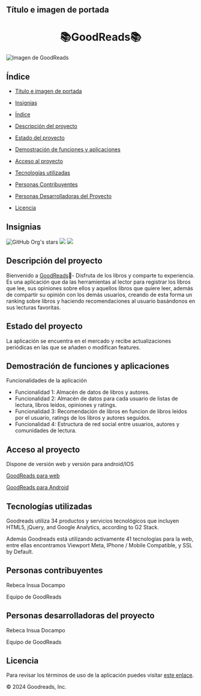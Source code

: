 ## Título e imagen de portada

# <center>📚GoodReads📚</center>

![Imagen de GoodReads](https://encrypted-tbn0.gstatic.com/images?q=tbn:ANd9GcSKT5r8xDIFUkKZKemJpx-fm9hZF3eAmyKNwA&s)

## Índice

- [Título e imagen de portada](#título-e-imagen-de-portada)

- [Insignias](#insignias)

- [Índice](#índice)

- [Descripción del proyecto](#descripción-del-proyecto)

- [Estado del proyecto](#estado-del-proyecto)

- [Demostración de funciones y aplicaciones](#demostración-de-funciones-y-aplicaciones)

- [Acceso al proyecto](#acceso-al-proyecto)

- [Tecnologías utilizadas](#tecnologías-utilizadas)

- [Personas Contribuyentes](#personas-contribuyentes)

- [Personas Desarrolladoras del Proyecto](#personas-desarrolladoras-del-proyecto)

- [Licencia](#licencia)

## Insignias

![GitHub Org's stars](https://img.shields.io/github/stars/rinsuad?style=social)
<img src="https://img.shields.io/badge/reading-project-red">
<img src="https://img.shields.io/badge/STATUS-EN%20DESAROLLO-blue">

## Descripción del proyecto

Bienvenido a [GoodReads](https://www.goodreads.com/)📖- Disfruta de los libros y comparte tu experiencia. Es una aplicación que da las herramientas al lector para registrar los libros que lee, sus opiniones sobre ellos y aquellos libros que quiere leer, además de compartir su opinión con los demás usuarios, creando de esta forma un ranking sobre libros y haciendo recomendaciones al usuario basándonos en sus lecturas favoritas.

## Estado del proyecto

La aplicación se encuentra en el mercado y recibe actualizaciones periódicas en las que se añaden o modifican features.

## Demostración de funciones y aplicaciones

Funcionalidades de la aplicación

- Funcionalidad 1: Almacén de datos de libros y autores.
- Funcionalidad 2: Almacén de datos para cada usuario de listas de lectura, libros leídos, opiniones y ratings.
- Funcionalidad 3: Recomendación de libros en funcion de libros leídos por el usuario, ratings de los libros y autores seguidos.
- Funcionalidad 4: Estructura de red social entre usuarios, autores y comunidades de lectura.

## Acceso al proyecto

Dispone de versión web y versión para android/IOS

[GoodReads para web](https://www.goodreads.com/)

[GoodReads para Android](https://play.google.com/store/apps/details?id=com.goodreads&hl=en&pli=1)

## Tecnologías utilizadas

Goodreads utiliza 34 productos y servicios tecnológicos que incluyen HTML5, jQuery, and Google Analytics, according to G2 Stack.

Además Goodreads está utilizando activamente 41 tecnologías para la web, entre ellas encontramos Viewport Meta, IPhone / Mobile Compatible, y SSL by Default.

## Personas contribuyentes

Rebeca Insua Docampo

Equipo de GoodReads

## Personas desarrolladoras del proyecto

Rebeca Insua Docampo

Equipo de GoodReads

## Licencia

Para revisar los términos de uso de la aplicación puedes visitar [este enlace](https://www.goodreads.com/about/terms).

© 2024 Goodreads, Inc.
